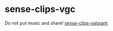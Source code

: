 # sense-clips-vgc
Do not put music and share!
[sense-clips-valorant](https://drive.google.com/drive/folders/1mgKr9eCXavFFZs2g_cpXWq_pnNaq6cPM?usp=sharing)
